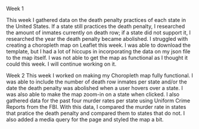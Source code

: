Week 1

This week I gathered data on the death penalty practices of each state in the United States. If a state still practices the death penalty, I researched the amount of inmates currently on death row; if a state did not support it, I researched the year the death penalty became abolished. I struggled with creating a choropleth map on Leaflet this week. I was able to download the template, but I had a lot of hiccups in incorporating the data on my json file to the map itself. I was not able to get the map as functional as I thought it could this week. I will continue working on it. 

Week 2
This week I worked on making my Choropleth map fully functional. I was able to include the number of death row inmates per state and/or the date the death penalty was abolished when a user hovers over a state. I was also able to make the map zoom-in on a state when clicked. I also gathered data for the past four murder rates per state using Uniform Crime Reports from the FBI. With this data, I compared the murder rate in states that pratice the death penalty and compared them to states that do not. I also added a media query for the page and styled the map a bit. 
